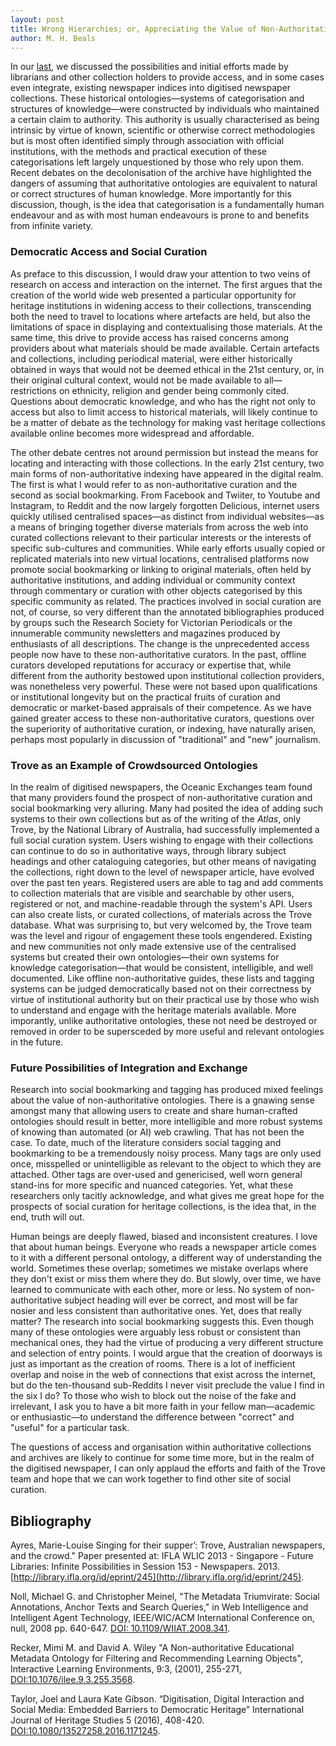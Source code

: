 ```yaml
---
layout: post
title: Wrong Hierarchies; or, Appreciating the Value of Non-Authoritative Metadata for Digitised Newspaper Collections
author: M. H. Beals
---
```


In our [last](https://www.digitisednewspapers.net/2020-04-03-found-indices), we discussed the possibilities and initial 
efforts made by librarians and other collection holders to provide access, and in some cases even integrate, existing 
newspaper indices into digitised newspaper collections. These historical ontologies—systems of categorisation and 
structures of knowledge—were constructed by individuals who maintained a certain claim to authority. This authority
is usually characterised as being intrinsic by virtue of known, scientific or otherwise correct methodologies but is
most often identified simply through association with official institutions, with the methods and practical execution 
of these categorisations left largely unquestioned by those who rely upon them. Recent debates on the decolonisation 
of the archive have highlighted the dangers of assuming that authoritative ontologies are equivalent to natural or 
correct structures of human knowledge. More importantly for this discussion, though, is the idea that categorisation 
is a fundamentally human endeavour and as with most human endeavours is prone to and benefits from infinite variety.

### Democratic Access and Social Curation

As preface to this discussion, I would draw your attention to two veins of research on access and interaction on the
internet. The first argues that the creation of the world wide web presented a particular opportunity for heritage 
institutions in widening access to their collections, transcending both the need to travel to locations where artefacts
are held, but also the limitations of space in displaying and contextualising those materials.  At the same time, this 
drive to provide access has raised concerns among providers about what materials should be made available.  Certain 
artefacts and collections, including periodical material, were either historically obtained in ways that would not be 
deemed ethical in the 21st century, or, in their original cultural context, would not be made available to all—restrictions
on ethnicity, religion and gender being commonly cited. Questions about democratic knowledge, and who has the right not only
to access but also to limit access to historical materials, will likely continue to be a matter of debate as the technology
for making vast heritage collections available online becomes more widespread and affordable.

The other debate centres not around permission but instead the means for locating and interacting with those collections. 
In the early 21st century, two main forms of non-authoritative indexing have appeared in the digital realm. The first 
is what I would refer to as non-authoritative curation and the second as social bookmarking.  From Facebook and Twiiter, 
to Youtube and Instagram, to Reddit and the now largely forgotten Delicious, internet users quickly utilised centralised 
spaces—as distinct from individual websites—as a means of bringing together diverse materials from across the web into 
curated collections relevant to their particular interests or the interests of specific sub-cultures and communities. 
While early efforts usually copied or replicated materials into new virtual locations, centralised platforms now promote
social bookmarking or linking to original materials, often held by authoritative institutions, and adding individual or 
community context through commentary or curation with other objects categorised by this specific community as related.
The practices involved in social curation are not, of course, so very different than the annotated bibliographies produced 
by groups such the Research Society for Victorian Periodicals or the innumerable community newsletters and magazines produced
by enthusiasts of all descriptions. The change is the unprecedented access people now have to these non-authoritative
curators. In the past, offline curators developed reputations for accuracy or expertise that, while different from the 
authority bestowed upon institutional collection providers, was nonetheless very powerful. These were not based upon 
qualifications or institutional longevity but on the practical fruits of curation and democratic or market-based appraisals 
of their competence.  As we have gained greater access to these non-authoritative curators, questions over the superiority 
of authoritative curation, or indexing, have naturally arisen, perhaps most popularly in discussion of "traditional" and 
"new" journalism.

### Trove as an Example of Crowdsourced Ontologies

In the realm of digitised newspapers, the Oceanic Exchanges team found that many providers found the prospect of 
non-authoritative curation and social bookmarking very alluring.  Many had posited the idea of adding such systems to 
their own collections but as of the writing of the *Atlas*, only Trove, by the National Library of Australia, had 
successfully implemented a full social curation system.  Users wishing to engage with their collections can continue 
to do so in authoritative ways, through library subject headings and other cataloguing categories, but other means of 
navigating the collections, right down to the level of newspaper article, have evolved over the past ten years.  Registered 
users are able to tag and add comments to collection materials that are visible and searchable by other users, registered 
or not, and machine-readable through the system's API. Users can also create lists, or curated collections, of materials 
across the Trove database.  What was surprising to, but very welcomed by, the Trove team was the level and rigour of 
engagement these tools engendered. Existing and new communities not only made extensive use of the centralised systems 
but created their own ontologies—their own systems for knowledge categorisation—that would be consistent, intelligible, 
and well documented.  Like offline non-authoritative guides, these lists and tagging systems can be judged democratically based
not on their correctness by virtue of institutional authority but on their practical use by those who wish to understand 
and engage with the heritage materials available. More imporantly, unlike authoritative ontologies, these not need be destroyed
or removed in order to be supersceded by more useful and relevant ontologies in the future.

### Future Possibilities of Integration and Exchange

Research into social bookmarking and tagging has produced mixed feelings about the value of non-authoritative ontologies. 
There is a gnawing sense amongst many that allowing users to create and share human-crafted ontologies should result in
better, more intelligible and more robust systems of knowing than automated (or AI) web crawling. That has not been the case. 
To date, much of the literature considers social tagging and bookmarking to be a tremendously noisy process. Many tags are 
only used once, misspelled or unintelligible as relevant to the object to which they are attached. Other tags are over-used 
and genericised, well worn general stand-ins for more specific and nuanced categories. Yet, what these researchers only
tacitly acknowledge, and what gives me great hope for the prospects of social curation for heritage collections, is the idea 
that, in the end, truth will out.

Human beings are deeply flawed, biased and inconsistent creatures.  I love that about human beings.  Everyone who reads a 
newspaper article comes to it with a different personal ontology, a different way of understanding the world. Sometimes these
overlap; sometimes we mistake overlaps where they don't exist or miss them where they do.  But slowly, over time, we have 
learned to communicate with each other, more or less. No system of non-authoritative subject heading will ever be correct, 
and most will be far nosier and less consistent than authoritative ones. Yet, does that really  matter?  The research into 
social bookmarking suggests this. Even though many of these ontologies were arguably less robust or consistent than mechanical
ones, they had the virtue of producing a very different structure and selection of entry points. I would argue that the 
creation of doorways is just as important as the creation of rooms. There is a lot of inefficient overlap and noise in the web
of connections that exist across the internet, but do the ten-thousand sub-Reddits I never visit preclude the value I find 
in the six I do?  To those who wish to block out the noise of the fake and irrelevant, I ask you to have a bit more 
faith in your fellow man—academic or enthusiastic—to understand the difference between "correct" and "useful" for a
particular task.  

The questions of access and organisation within authoritative collections and archives are likely to continue for some time
more, but in the realm of the digitised newspaper, I can only applaud the efforts and faith of the Trove team and hope that
we can work together to find other site of social curation.  

## Bibliography

Ayres, Marie-Louise Singing for their supper’: Trove, Australian newspapers, and the crowd." Paper presented at: IFLA WLIC 2013 - Singapore - Future Libraries: Infinite Possibilities in Session 153 - Newspapers. 2013. [http://library.ifla.org/id/eprint/245](http://library.ifla.org/id/eprint/245).

Noll, Michael G. and Christopher Meinel,  "The Metadata Triumvirate: Social Annotations, Anchor Texts and Search Queries," in Web Intelligence and Intelligent Agent Technology, IEEE/WIC/ACM International Conference on, null, 2008 pp. 640-647. [DOI: 10.1109/WIIAT.2008.341](http://dx.doi.org/10.1109/WIIAT.2008.341).

Recker, Mimi M. and David A. Wiley "A Non-authoritative Educational Metadata Ontology for Filtering and Recommending Learning Objects", Interactive Learning Environments, 9:3, (2001), 255-271, [DOI:10.1076/ilee.9.3.255.3568](http://dx.doi.org/10.1076/ilee.9.3.255.3568).

Taylor, Joel and Laura Kate Gibson. “Digitisation, Digital Interaction and Social Media: Embedded Barriers to Democratic Heritage” International Journal of Heritage Studies 5 (2016), 408-420. [DOI:10.1080/13527258.2016.1171245](http://dx.doi.org/10.1080/13527258.2016.1171245).


